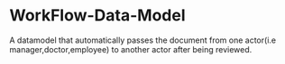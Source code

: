 # WorkFlow-Data-Model
A datamodel that automatically passes the document from one actor(i.e manager,doctor,employee) to another actor after being reviewed.
